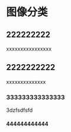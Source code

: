 
# 图像分类



## 222222222
xxxxxxxxxxxxxxxx
## 2222222222
xxxxxxxxxxxxxx


### 333333333333333 


3dzfsdfsfd


#### 444444444444